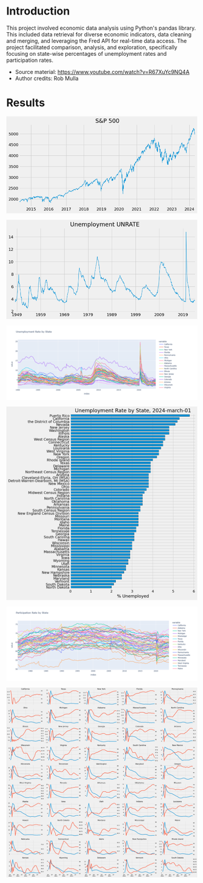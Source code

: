 # Introduction

This project involved economic data analysis using Python's pandas library. This included data retrieval for diverse economic indicators, data cleaning and merging, and leveraging the Fred API for real-time data access. The project facilitated comparison, analysis, and exploration, specifically focusing on state-wise percentages of unemployment rates and participation rates.

- Source material: https://www.youtube.com/watch?v=R67XuYc9NQ4A
- Author credits: Rob Mulla

# Results

![S&P500](graphs\S&P500.png)

![Unemployment UNRATE](graphs\Unemployment_UNRATE.png)

![Unemployment rate by State](graphs\Unemployment_rate_by_State.png)

![Unemployment rate by State, 2024-march](graphs\Unemployment_rate_by_State,_2024_march.png)

![Participation rate by State](graphs\Participation_rate_by_State.png)

![Unemployment vs Participation for the last 4 years](graphs\Unemployment_vs_Participation_for_the_last_4_years.png)

